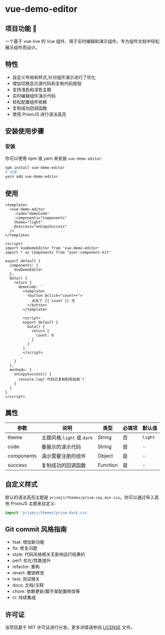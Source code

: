 # vue-demo-editor

## 项目功能 🔨

一个基于 vue-live 的 Vue 组件，用于实时编辑和演示组件。专为组件文档中轻松展示组件而设计。

## 特性

- 自定义布局和样式,针对组件演示进行了优化
- 增加切换显示源代码和复制代码按钮
- 支持浅色和深色主题
- 实时编辑组件演示代码
- 轻松配置组件依赖
- 复制成功回调函数
- 使用 PrismJS 进行语法高亮

## 安装使用步骤

### 安装

你可以使用 npm 或 yarn 来安装 `vue-demo-editor`:

```bash
npm install vue-demo-editor
# 或者
yarn add vue-demo-editor
```

## 使用

```vue
<template>
  <vue-demo-editor
    :code="demoCode" 
    :components="Components"
    theme="light"
    @success="onCopySuccess"
  />
</template>

<script>
import VueDemoEditor from 'vue-demo-editor'
import * as Components from "your-component-kit"

export default {
  components: {
    VueDemoEditor 
  },
  data() {
    return {
      demoCode: `
        <template>
          <button @click="count++">
            点击了 {{ count }} 次
          </button>
        </template>
        
        <script>
        export default {
          data() {
            return {
              count: 0
            }
          }
        }
        </script>
      `,
    }
  },
  methods: {
    onCopySuccess() {
      console.log('代码已复制到剪贴板')
    }
  }
}
</script>
```

## 属性

| 参数       | 说明                       | 类型     | 必填项 | 默认值  |
| ---------- | -------------------------- | -------- | ------ | ------- |
| theme      | 主题风格,`light` 或 `dark` | String   | 否     | `light` |
| code       | 要展示的演示代码           | String   | 是     | -       |
| components | 演示需要注册的组件         | Object   | 是     | -       |
| success    | 复制成功的回调函数         | Function | 是     | -       |


## 自定义样式

默认的语法高亮主题是 `prismjs/themes/prism-coy.min.css`。你可以通过导入其他 PrismJS 主题来自定义:

```js
import 'prismjs/themes/prism-dark.css' 
```

## Git commit ⻛格指南

- feat: 增加新功能
- fix: 修复问题
- style: 代码⻛格相关⽆影响运⾏结果的
- perf: 优化/性能提升
- refactor: 重构
- revert: 撤销修改
- test: 测试相关
- docs: ⽂档/注释
- chore: 依赖更新/脚⼿架配置修改等
- ci: 持续集成

## 许可证

该项目基于 MIT 许可证进行分发。更多详情请参阅 [LICENSE](LICENSE) 文件。
